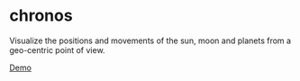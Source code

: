 # chronos

Visualize the positions and movements of the sun, moon and planets from a geo-centric point of view.

[Demo](https://sh4nik.com/chronos/)
